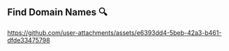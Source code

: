 ## Find Domain Names 🔍

https://github.com/user-attachments/assets/e6393dd4-5beb-42a3-b461-dfde33475798

